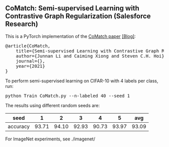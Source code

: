 ## CoMatch: Semi-supervised Learning with Contrastive Graph Regularization (Salesforce Research)

This is a PyTorch implementation of the <a href="https://arxiv.org/abs/2011.11183">CoMatch paper</a> <a href="https://blog.einstein.ai/comatch-advancing-semi-supervised-learning-with-contrastive-graph-regularization/">[Blog]</a>:
<pre>
@article{CoMatch,
	title={Semi-supervised Learning with Contrastive Graph Regularization},
	author={Junnan Li and Caiming Xiong and Steven C.H. Hoi},
	journal={},
	year={2021}
}</pre>

To perform semi-supervised learning on CIFAR-10 with 4 labels per class, run:
<pre>python Train_CoMatch.py --n-labeled 40 --seed 1 </pre> 

The results using different random seeds are:

seed| 1 | 2 | 3 | 4 | 5 | avg 
--- | --- | --- | --- | --- | --- | --- 
accuracy|93.71|94.10|92.93|90.73|93.97|93.09

For ImageNet experiments, see ./imagenet/

